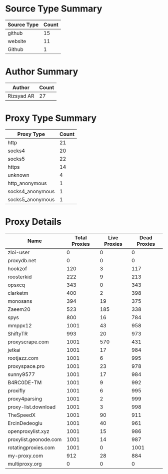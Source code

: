 # Source Type Summary

| Source Type | Count |
|-------------|-------|
| github | 15 |
| website | 11 |
| Github | 1 |


# Author Summary

| Author | Count |
|--------|-------|
| Rizsyad AR | 27 |


# Proxy Type Summary

| Proxy Type | Count |
|------------|-------|
| http | 21 |
| socks4 | 20 |
| socks5 | 22 |
| https | 14 |
| unknown | 4 |
| http_anonymous | 1 |
| socks4_anonymous | 1 |
| socks5_anonymous | 1 |


# Proxy Details

| Name | Total Proxies | Live Proxies | Dead Proxies |
|------|---------------|--------------|---------------|
| zloi-user | 0 | 0 | 0 |
| proxydb.net | 0 | 0 | 0 |
| hookzof | 120 | 3 | 117 |
| roosterkid | 222 | 9 | 213 |
| opsxcq | 343 | 0 | 343 |
| clarketm | 400 | 2 | 398 |
| monosans | 394 | 19 | 375 |
| Zaeem20 | 523 | 185 | 338 |
| spys | 800 | 16 | 784 |
| mmppx12 | 1001 | 43 | 958 |
| ShiftyTR | 993 | 20 | 973 |
| proxyscrape.com | 1001 | 570 | 431 |
| jetkai | 1001 | 17 | 984 |
| rootjazz.com | 1001 | 6 | 995 |
| proxyspace.pro | 1001 | 23 | 978 |
| sunny9577 | 1001 | 17 | 984 |
| B4RC0DE-TM | 1001 | 9 | 992 |
| proxifly | 1001 | 6 | 995 |
| proxy4parsing | 1001 | 2 | 999 |
| proxy-list.download | 1001 | 3 | 998 |
| TheSpeedX | 1001 | 90 | 911 |
| ErcinDedeoglu | 1001 | 40 | 961 |
| openproxylist.xyz | 1001 | 15 | 986 |
| proxylist.geonode.com | 1001 | 14 | 987 |
| rotatingproxies.com | 1001 | 0 | 1001 |
| my-proxy.com | 912 | 28 | 884 |
| multiproxy.org | 0 | 0 | 0 |
